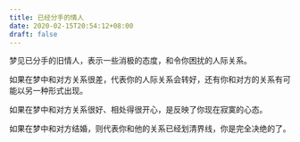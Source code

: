 ```yaml
---
title: 已经分手的情人
date: 2020-02-15T20:54:12+08:00
draft: false
---
```


梦见已分手的旧情人，表示一些消极的态度，和令你困扰的人际关系。


如果在梦中和对方关系很差，代表你的人际关系会转好，还有你和对方的关系有可能以另一种形式出现。


如果在梦中和对方关系很好、相处得很开心，是反映了你现在寂寞的心态。


如果在梦中和对方结婚，则代表你和他的关系已经划清界线，你是完全决绝的了。

